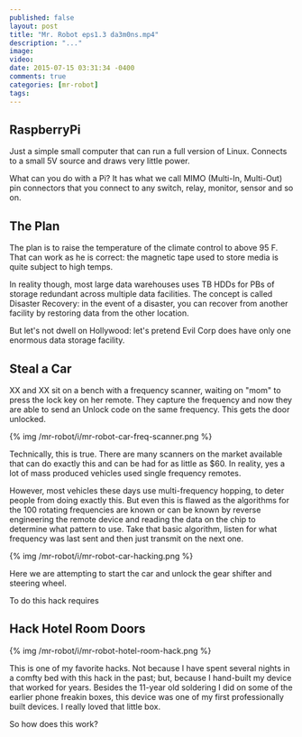 ```yaml
---
published: false
layout: post
title: "Mr. Robot eps1.3 da3m0ns.mp4"
description: "..."
image:
video:
date: 2015-07-15 03:31:34 -0400
comments: true
categories: [mr-robot]
tags:
---
```


## RaspberryPi

Just a simple small computer that can run a full version of Linux. Connects to
a small 5V source and draws very little power.

What can you do with a Pi? It has what we call MIMO (Multi-In, Multi-Out) pin
connectors that you connect to any switch, relay, monitor, sensor and so on.

## The Plan

The plan is to raise the temperature of the climate control to above 95 F.
That can work as he is correct: the magnetic tape used to store media is quite
subject to high temps.

In reality though, most large data warehouses uses TB HDDs for PBs of storage redundant across multiple data facilities. The concept is called Disaster
Recovery: in the event of a disaster, you can recover from another facility by restoring data from the other location.

But let's not dwell on Hollywood: let's pretend Evil Corp does have only one
enormous data storage facility.

## Steal a Car

XX and XX sit on a bench with a frequency scanner, waiting on "mom" to press the
lock key on her remote. They capture the frequency and now they are able to
send an Unlock code on the same frequency. This gets the door unlocked.

{% img /mr-robot/i/mr-robot-car-freq-scanner.png %}

Technically, this is true. There are many scanners on the market available that
can do exactly this and can be had for as little as $60. In reality, yes a lot
of mass produced vehicles used single frequency remotes.

However, most vehicles these days use multi-frequency hopping, to deter people from doing
exactly this. But even this is flawed as the algorithms for the 100 rotating frequencies
are known or can be known by reverse engineering the remote device and reading
the data on the chip to determine what pattern to use. Take that basic
algorithm, listen for what frequency was last sent and then just transmit on the
next one.

{% img /mr-robot/i/mr-robot-car-hacking.png %}

Here we are attempting to start the car and unlock the gear shifter and steering
wheel.

To do this hack requires

## Hack Hotel Room Doors

{% img /mr-robot/i/mr-robot-hotel-room-hack.png %}

This is one of my favorite hacks. Not because I have spent several nights in a
comfty bed with this hack in the past; but, because I hand-built my device that
worked for years. Besides the 11-year old soldering I did on some of the earlier
phone freakin boxes, this device was one of my first professionally built
devices. I really loved that little box.

So how does this work?
